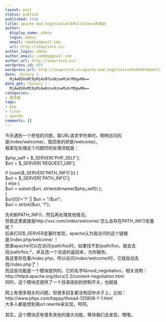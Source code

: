 ```yaml
---
layout: post
status: publish
published: true
title: apache mod_negotiation与MultiViews的奥妙
author:
  display_name: admin
  login: admin
  email: combbs@gmail.com
  url: http://seaprince.cn/
author_login: admin
author_email: combbs@gmail.com
author_url: http://seaprince.cn/
wordpress_id: 475
wordpress_url: http://seaprince.cn/apache-mod_negotiation%e4%b8%8emultiviews%e7%9a%84%e5%a5%a5%e5%a6%99/
date: !binary |-
  MjAwOS0xMC0yMiAxNToxNzowMiArMDgwMA==
date_gmt: !binary |-
  MjAwOS0xMC0yMiAwNzoxNzowMiArMDgwMA==
categories:
- 服务器
tags:
- php
- linux
- apache
comments: []
---
```

<p>今天遇到一个奇怪的问题，取URL请求字符串时，明明访问的是&#47;index&#47;welcome&#47;，取回来的却是&#47;welcome&#47;。<br />
框架在处理这个问题时的处理流程是：</p>
<p>		$php_self = $_SERVER['PHP_SELF'];<br />
		$uri = $_SERVER['REQUEST_URI'];</p>
<p>		if (isset($_SERVER['PATH_INFO'])) {<br />
			$uri = $_SERVER['PATH_INFO'];<br />
		} else {<br />
			$uri = substr($uri, strlen(dirname($php_self)) );<br />
		}<br />
		$uri[0]!='?' || $uri = "&#47;$uri";<br />
		$uri = strtok($uri, '?');</p>
<p>先判断PATH_INFO，然后再处理其他情况。<br />
但我这里直接是http:&#47;&#47;xxx.com&#47;index&#47;welcome&#47; 怎么会存在PATH_INFO变量呢？<br />
后来打印$_SERVER变量时发现，apache认为我访问的这个链接是&#47;index.php&#47;welcome&#47; ！<br />
原来apache可以在访问&#47;path&#47;foo时，如果找不到&#47;path&#47;foo，就会去找&#47;path&#47;foo.*，并且选一个合适的返回来，为你服务。<br />
我这里存在着&#47;index.php，所以访问&#47;index&#47;welcome&#47;时，它就自动去找&#47;index.php了！<br />
而这些功能是一个模块提供的，它的名字叫mod_negotiation。相关说明：http:&#47;&#47;httpd.apache.org&#47;docs&#47;2.2&#47;content-negotiation.html<br />
同时，这个模块还提供了一个目录级别的控制开关，也就是<Directory段下的Options MultiViews，如果options中带有MultiViews字样，则启用这种功能，否则禁用。刚好，我的机器启用了mod_negotiation模块，并且Options中带有了MultiViews，所以出现了上面这种现象。</p>
<p>网上有很多相关的问题，但很多回复都没有回中点子上，比如：<br />
http:&#47;&#47;www.phpx.com&#47;happy&#47;thread-125808-1-1.html<br />
大多人都是想到用url rewrite来实现，呵呵。</p>
<p>其实，这个模块还有很多其他的强大功能，等待我们去发现，嘿嘿。</p>

